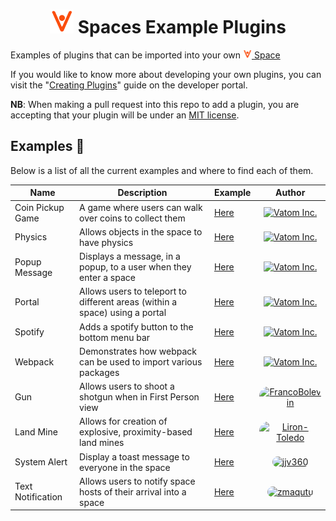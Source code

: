 <div>
  <h1 align="center">
    <img src="./logo.svg" alt="Logo" height="38"></img>
    Spaces Example Plugins
  </h1>
</div>

Examples of plugins that can be imported into your own <a href="https://spaces.vatom.com"><img src="./logo.svg" alt="Logo" height="14"></img> Space</a> 

If you would like to know more about developing your own plugins, you can visit
the "[Creating Plugins](https://developer.vatom.com/plugins/plugins/)"
guide on the developer portal.

**NB**: When making a pull request into this repo to add a plugin, you are accepting
that your plugin will be under an [MIT license](https://choosealicense.com/licenses/mit/).

## Examples :open_file_folder:

Below is a list of all the current examples and where to find each of them.

| Name | Description | Example | Author |
| ---- | ----------- | ------- | :----: |
| Coin Pickup Game | A game where users can walk over coins to collect them | [Here](./coin-pickup-game) | <a href="#"><img title="Vatom Inc." src="https://user-images.githubusercontent.com/43512442/141286990-c74cc05f-d84a-4c3b-8b8a-2f50520186d0.png" alt="Vatom Inc."></a> |
| Physics | Allows objects in the space to have physics | [Here](./physics) | <a href="#"><img title="Vatom Inc." src="https://user-images.githubusercontent.com/43512442/141286990-c74cc05f-d84a-4c3b-8b8a-2f50520186d0.png" alt="Vatom Inc."></a> |
| Popup Message | Displays a message, in a popup, to a user when they enter a space | [Here](./popup-message) | <a href="#"><img title="Vatom Inc." src="https://user-images.githubusercontent.com/43512442/141286990-c74cc05f-d84a-4c3b-8b8a-2f50520186d0.png" alt="Vatom Inc."></a> |
| Portal | Allows users to teleport to different areas (within a space) using a portal | [Here](./portal) | <a href="#"><img title="Vatom Inc." src="https://user-images.githubusercontent.com/43512442/141286990-c74cc05f-d84a-4c3b-8b8a-2f50520186d0.png" alt="Vatom Inc."></a> |
| Spotify | Adds a spotify button to the bottom menu bar | [Here](./spotify) | <a href="#"><img title="Vatom Inc." src="https://user-images.githubusercontent.com/43512442/141286990-c74cc05f-d84a-4c3b-8b8a-2f50520186d0.png" alt="Vatom Inc."></a> |
| Webpack | Demonstrates how webpack can be used to import various packages | [Here](./webpack) | <a href="#"><img title="Vatom Inc." src="https://user-images.githubusercontent.com/43512442/141286990-c74cc05f-d84a-4c3b-8b8a-2f50520186d0.png" alt="Vatom Inc."></a> |
| Gun | Allows users to shoot a shotgun when in First Person view | [Here](./gun) | <a href="https://github.com/FrancoBolevin"><img title="FrancoBolevin" src="https://avatars.githubusercontent.com/u/12592523?v=4" style="width: 26px; height: 26px; border-radius: 15px;" alt="FrancoBolevin"></a> |
| Land Mine | Allows for creation of explosive, proximity-based land mines | [Here](./land-mine) | <a href="https://github.com/Liron-Toledo"><img title="Liron-Toledo" src="https://avatars.githubusercontent.com/u/32307087?v=4" style="width: 26px; height: 26px; border-radius: 15px;" alt="Liron-Toledo"></a> |
| System Alert | Display a toast message to everyone in the space | [Here](./system-alert) | <a href="https://github.com/jjv360"><img title="jjv360" src="https://avatars.githubusercontent.com/u/2771104?v=4" style="width: 26px; height: 26px; border-radius: 15px;" alt="jjv360"></a> |
| Text Notification | Allows users to notify space hosts of their arrival into a space | [Here](./text-notification) | <a href="https://github.com/zmaqutu"><img title="zmaqutu" src="https://avatars.githubusercontent.com/u/39608194?v=4" style="width: 26px; height: 26px; border-radius: 15px;" alt="zmaqutu"></a> |
